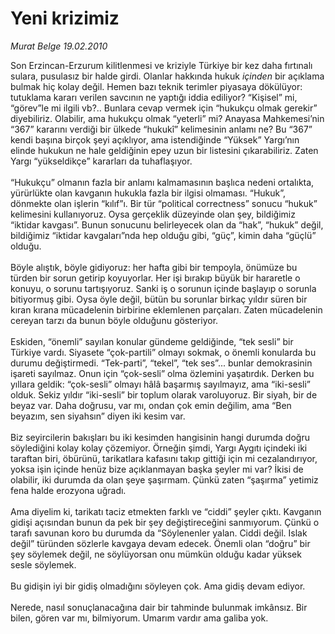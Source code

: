 # Yeni krizimiz

*Murat Belge 19.02.2010*

<div class="taraf_structure_2col_1zq">
<div class="margen_n">



 <p>Son Erzincan-Erzurum kilitlenmesi ve kriziyle Türkiye bir kez daha fırtınalı sulara, pusulasız bir halde girdi. Olanlar hakkında hukuk <i>içinden</i> bir açıklama bulmak hiç kolay değil. Hemen bazı teknik terimler piyasaya dökülüyor: tutuklama kararı verilen savcının ne yaptığı iddia ediliyor? “Kişisel” mi, “görev”le mi ilgili vb?.. Bunlara cevap vermek için “hukukçu olmak gerekir” diyebiliriz. Olabilir, ama hukukçu olmak “yeterli” mi? Anayasa Mahkemesi’nin “367” kararını verdiği bir ülkede “hukukî” kelimesinin anlamı ne? Bu “367” kendi başına birçok şeyi açıklıyor, ama istendiğinde “Yüksek” Yargı’nın elinde hukukun ne hale geldiğinin epey uzun bir listesini çıkarabiliriz. Zaten Yargı “yükseldikçe” kararları da tuhaflaşıyor. <br/><br/>“Hukukçu” olmanın fazla bir anlamı kalmamasının başlıca nedeni ortalıkta, yürürlükte olan kavganın hukukla fazla bir ilgisi olmaması. “Hukuk”, dönmekte olan işlerin “kılıf”ı. Bir tür “political correctness” sonucu “hukuk” kelimesini kullanıyoruz. Oysa gerçeklik düzeyinde olan şey, bildiğimiz “iktidar kavgası”. Bunun sonucunu belirleyecek olan da “hak”, “hukuk” değil, bildiğimiz “iktidar kavgaları”nda hep olduğu gibi, “güç”, kimin daha “güçlü” olduğu. <br/><br/>Böyle alıştık, böyle gidiyoruz: her hafta gibi bir tempoyla, önümüze bu türden bir sorun getirip koyuyorlar. Her işi bırakıp büyük bir hararetle o konuyu, o sorunu tartışıyoruz. Sanki iş o sorunun içinde başlayıp o sorunla bitiyormuş gibi. Oysa öyle değil, bütün bu sorunlar birkaç yıldır süren bir kıran kırana mücadelenin birbirine eklemlenen parçaları. Zaten mücadelenin cereyan tarzı da bunun böyle olduğunu gösteriyor. <br/><br/>Eskiden, “önemli” sayılan konular gündeme geldiğinde, “tek sesli” bir Türkiye vardı. Siyasete “çok-partili” olmayı sokmak, o önemli konularda bu durumu değiştirmedi. “Tek-parti”, “tekel”, “tek ses”... bunlar demokrasinin işareti sayılmaz. Onun için “çok-sesli” olma özlemini yaşatırdık. Derken bu yıllara geldik: “çok-sesli” olmayı hâlâ başarmış sayılmayız, ama “iki-sesli” olduk. Sekiz yıldır “iki-sesli” bir toplum olarak varoluyoruz. Bir siyah, bir de beyaz var. Daha doğrusu, var mı, ondan çok emin değilim, ama “Ben beyazım, sen siyahsın” diyen iki kesim var. <br/><br/>Biz seyircilerin bakışları bu iki kesimden hangisinin hangi durumda doğru söylediğini kolay kolay çözemiyor. Örneğin şimdi, Yargı Aygıtı içindeki iki taraftan biri, öbürünü, tarikatlara kafasını takıp gittiği için mi cezalandırıyor, yoksa işin içinde henüz bize açıklanmayan başka şeyler mi var? İkisi de olabilir, iki durumda da olan şeye şaşırmam. Çünkü zaten “şaşırma” yetimiz fena halde erozyona uğradı. <br/><br/>Ama diyelim ki, tarikatı taciz etmekten farklı ve “ciddi” şeyler çıktı. Kavganın gidişi açısından bunun da pek bir şey değiştireceğini sanmıyorum. Çünkü o tarafı savunan koro bu durumda da “Söylenenler yalan. Ciddi değil. Islak değil” türünden sözlerle kavgaya devam edecek. Önemli olan “doğru” bir şey söylemek değil, ne söylüyorsan onu mümkün olduğu kadar yüksek sesle söylemek. <br/><br/>Bu gidişin iyi bir gidiş olmadığını söyleyen çok. Ama gidiş devam ediyor. <br/><br/>Nerede, nasıl sonuçlanacağına dair bir tahminde bulunmak imkânsız. Bir bilen, gören var mı, bilmiyorum. Umarım vardır ama galiba yok.</p>
<br/>
<br/>
<br/>



<br/>


<div id="taraf_not">
</div>

</div>


</div>
